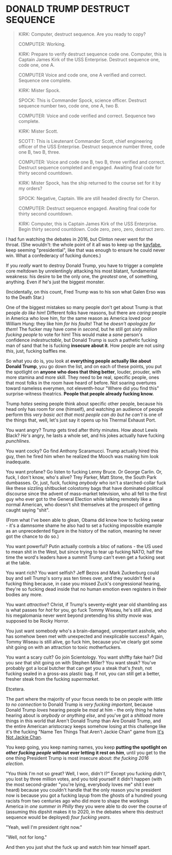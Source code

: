 # DONALD TRUMP DESTRUCT SEQUENCE

> KIRK: Computer, destruct sequence. Are you ready to copy?
>
> COMPUTER: Working.
>
> KIRK: Prepare to verify destruct sequence code one. Computer, this is Captain James Kirk of the USS Enterprise. Destruct sequence one, code one, one A.
>
> COMPUTER Voice and code one, one A verified and correct. Sequence one complete.
>
> KIRK: Mister Spock.
>
> SPOCK: This is Commander Spock, science officer. Destruct sequence number two, code one, one A, two B.
>
> COMPUTER: Voice and code verified and correct. Sequence two complete.
>
> KIRK: Mister Scott.
>
> SCOTT: This is Lieutenant Commander Scott, chief engineering officer of the USS Enterprise. Destruct sequence number three, code one B, two B, three.
>
> COMPUTER: Voice and code one B, two B, three verified and correct. Destruct sequence completed and engaged. Awaiting final code for thirty second countdown.
>
> KIRK: Mister Spock, has the ship returned to the course set for it by my orders?
>
> SPOCK: Negative, Captain. We are still headed directly for Cheron.
>
> COMPUTER: Destruct sequence engaged. Awaiting final code for thirty second countdown.
>
> KIRK: Computer, this is Captain James Kirk of the USS Enterprise. Begin thirty second countdown. Code zero, zero, zero, destruct zero.

I had fun watching the debates in 2016, but Clinton never went for the throat. (She wouldn't: the whole point of it all was to keep up the [kayfabe][], keep seeming "presidential", like that was enough to ensure he could never win. What a confederacy of fucking dunces.)

[Kayfabe]: https://en.wikipedia.org/wiki/Kayfabe

If you *really* want to destroy Donald Trump, you have to trigger a complete core meltdown by unrelentingly attacking his most blatant, fundamental weakness: his desire to be the only one, the *greatest* one, of something, anything. Even if he's just the biggest monster.

(Incidentally, on this count, Fred Trump was to his son what Galen Erso was to the Death Star.)

One of the biggest mistakes so many people don't get about Trump is that people *do like him*! Different folks have reasons, but there are *caring* people in America who love him, for the same reason as America loved poor William Hung: they like him *for his faults*! That he *doesn't apologize for them*! The fucker may have come in *second*, but he still got *sixty million fucking people* to vote for him! This would make a *sane* person's confidence *indestructable*, but Donald Trump is such a pathetic fucking man of sand that he is fucking **insecure about it**. How people are not *using this*, just, fucking baffles me.

So what you do is, you look at **everything people actually like about Donald Trump**, you go down the list, and on each of these points, you put the spotlight on **anyone who does that thing better**, louder, prouder, with more stamina and more skill. They need to be real, specific people, ones that most folks in the room have heard of before. Not soaring overtures toward nameless everymen, not eleventh-hour "Where did you find this" surprise-witness theatrics. **People that people already fucking know.**

Trump *hates* seeing people think about specific other people, because his head only has room for one (himself), and watching an audience of people perform this *very basic act that most people can do but he can't* is one of the things that, well, let's just say it opens up his Thermal Exhaust Port.

You want angry? Trump gets tired after thirty minutes. How about Lewis Black? *He's* angry, he lasts a whole set, and his jokes actually have fucking *punchlines*.

You want cocky? Go find Anthony Scaramucci. Trump actually hired this guy, then he fired him when he realized the Mooch was making him look inadequate.

You want profane? Go listen to fucking Lenny Bruce. Or George Carlin. Or, fuck, I don't know, who's alive? Trey Parker, Matt Stone, the South Park dumbasses. Or, just, fuck, fucking *anybody* who isn't a starched-collar fuck like these sizzling shitbucket colostomy bags that have dominated political discourse since the advent of mass-market television, who all fell to the first guy who ever got to the General Election while talking remotely like a normal American, who doesn't shit themselves at the prospect of getting caught saying "shit".

(From what I've been able to glean, Obama did know how to fucking swear - it's a damnsome shame he also had to set a fucking impossible example as an unprecedented figure in the history of the nation, meaning he never got the chance to do so.)

You want powerful? Putin actually controls a bloc of nations - the US used to mean shit in the West, but since trying to tear up fucking NATO, half the time the word's leaders have a summit Trump can't even get a fucking seat at the table.

You want rich? You want selfish? Jeff Bezos and Mark Zuckerburg could buy and sell Trump's sorry ass ten times over, and they wouldn't feel a fucking thing because, in case you missed Zuck's congressional hearing, they're so fucking dead inside that no human emotion even registers in their bodies any more.

You want *attractive*? Christ, if Trump's seventy-eight year old shambling ass is what passes for *hot* for you, go fuck Tommy Wiseau, he's still alive, and his megalomania never went beyond pretending his shitty movie was supposed to be Rocky Horror.

You just want somebody who's a brain-damaged, unrepentant asshole, who has somehow been met with unexpected and inexplicable success? Again, Tommy Wiseau is still alive, go fuck him, because you've clearly got some shit going on with an attraction to toxic motherfuckers.

You want a scary cult? Go join Scientology. You want shiffty fake hair? Did you *see* that shit going on with Stephen Miller? You want steak? You've probably got a local butcher that can get you a steak that's *fresh*, not fucking sealed in a gross-ass plastic bag. If not, you can still get a better, fresher steak from the fucking *supermarket*.

Etcetera.

The part where the majority of your focus needs to be on people with *little to no connection* to Donald Trump is *very fucking important*, because Donald Trump *loves* hearing people be *mad* at him - the only thing he hates hearing about is *anybody or anything else*, and you've got a *shitload* more things in this world that Aren't Donald Trump than Are Donald Trump, and the entire American aristocracy keeps somehow losing at this challenge like it's the fucking "Name Ten Things That Aren't Jackie Chan" game from [It's Not Jackie Chan][].

[It's Not Jackie Chan]: https://www.youtube.com/watch?v=d8u4CEBVq7s

You keep going, you keep naming names, you keep **putting the spotlight on _other fucking people_ without ever letting it rest on _him_**, until you get to the one thing President Trump is most insecure about: *the fucking 2016 election*.

"You think I'm not so great? Well, I won, didn't I?" Except you fucking *didn't*, you lost by three million votes, and you told yourself it didn't happen (with the most second-grader "you're lying, everybody loves me" shit I ever heard) because you couldn't handle that the only reason you're president now is because you got a fucking layup from the ghosts of a hundred young racists from two centuries ago who did more to shape the workings America in *one summer in Philly* they you were able to do over the course of (assuming this dipshit makes it to 2020, in the debates where this destruct sequence would be deployed) *four fucking years*.

"Yeah, well I'm president right now."

"Well, not for long."

And then you just shut the fuck up and watch him tear himself apart.
